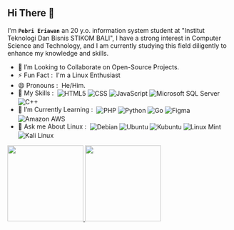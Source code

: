 ## Hi There 👋

I'm **`Pebri Eriawan`** an 20 y.o. information system student at "Institut Teknologi Dan Bisnis STIKOM BALI", I have a strong interest in Computer Science and Technology, and I am currently studying this field diligently to enhance my knowledge and skills.

- 👀 I’m Looking to Collaborate on Open-Source Projects.
- ⚡ Fun Fact : &nbsp;I'm a Linux Enthusiast
- 😄 Pronouns : &nbsp;He/Him.
- 🔧 My Skills : &nbsp;<img src="https://img.shields.io/badge/HTML5-E34F26.svg?style=plastic&logo=HTML5&logoColor=white" alt="HTML5" align="center"> <img src="https://img.shields.io/badge/CSS3-1572B6.svg?style=plastic&logo=CSS3&logoColor=white" alt="CSS" align="center"> <img src="https://img.shields.io/badge/JavaScript-F7DF1E.svg?style=plastic&logo=JavaScript&logoColor=black" alt="JavaScript" align="center"> <img src="https://img.shields.io/badge/Microsoft%20SQL%20Server-CC2927.svg?style=plastic&logo=Microsoft-SQL-Server&logoColor=white" alt="Microsoft SQL Server" align="center"> <img src="https://img.shields.io/badge/C++-00599C.svg?style=plastic&logo=C++&logoColor=white" alt="C++" align="center">
- 🌱 I’m Currently Learning : &nbsp;<img src="https://img.shields.io/badge/PHP-777BB4.svg?style=plastic&logo=PHP&logoColor=white" alt="PHP" align="center"> <img src="https://img.shields.io/badge/Python-3776AB.svg?style=plastic&logo=Python&logoColor=white" alt="Python" align="center"> <img src="https://img.shields.io/badge/Go-00ADD8.svg?style=plastic&logo=Go&logoColor=white" alt="Go" align="center"> <img src="https://img.shields.io/badge/Figma-F24E1E.svg?style=plastic&logo=Figma&logoColor=white" alt="Figma" align="center"> <img src="https://img.shields.io/badge/Amazon%20AWS-232F3E.svg?style=plastic&logo=Amazon-AWS&logoColor=white" alt="Amazon AWS" align="center">
- 💬 Ask me About Linux : &nbsp;<img src="https://img.shields.io/badge/Debian-A81D33.svg?style=plastic&logo=Debian&logoColor=white" alt="Debian" align="center"> <img src="https://img.shields.io/badge/Ubuntu-E95420.svg?style=plastic&logo=Ubuntu&logoColor=white" alt="Ubuntu" align="center"> <img src="https://img.shields.io/badge/Kubuntu-0079C1.svg?style=plastic&logo=Kubuntu&logoColor=white" alt="Kubuntu" align="center"> <img src="https://img.shields.io/badge/Linux%20Mint-87CF3E.svg?style=plastic&logo=Linux-Mint&logoColor=white" alt="Linux Mint" align="center"> <img src="https://img.shields.io/badge/Kali%20Linux-557C94.svg?style=plastic&logo=Kali-Linux&logoColor=white" alt="Kali Linux" align="center">

<p align="left">
<a href="https://github.com/pebrieriawan">
  <img height="170em" src="https://github-readme-stats-eight-theta.vercel.app/api?username=pebrieriawan&show_icons=true&theme=material-palenight&include_all_commits=true&count_private=true"/>
  <img height="170em" src="https://github-readme-stats-eight-theta.vercel.app/api/top-langs/?username=pebrieriawan&theme=material-palenight"/>
</a>
</p>
